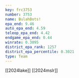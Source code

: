 ```yaml
---
key: frc3753
number: 3753
name: BulahBots!
epa_end: 9.46
auto_epa_end: 4.59
teleop_epa_end: 4.42
endgame_epa_end: 0.44
winrate: 0.3095
district_epa_rank: 1257
district_epa_percentile: 0.3021
type: Team
---
```

[[2024lake]]
[[2024mslr]]
